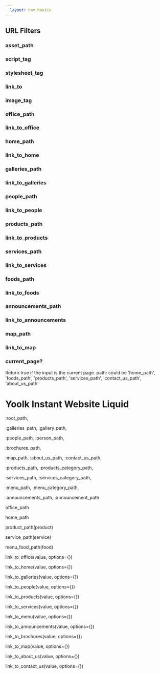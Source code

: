 ```yaml
---
  layout: nav_basics
---
```


## URL Filters

### asset_path

### script_tag

### stylesheet_tag

### link_to

### image_tag

### office_path

### link_to_office

### home_path

### link_to_home

### galleries_path

### link_to_galleries

### people_path

### link_to_people

### products_path

### link_to_products

### services_path

### link_to_services

### foods_path

### link_to_foods

### announcements_path

### link_to_announcements

### map_path

### link_to_map

### current_page?

  Return true if the input is the current page.
  path: could be 'home_path', 'foods_path', 'products_path', 'services_path', 'contact_us_path', 'about_us_path'


# Yoolk Instant Website Liquid

:root_path,

:galleries_path,
:gallery_path,

:people_path,
:person_path,

:brochures_path,

:map_path,
:about_us_path,
:contact_us_path,

:products_path,
:products_category_path,

:services_path,
:services_category_path,

:menu_path,
:menu_category_path,

:announcements_path,
:announcement_path


office_path

home_path

product_path(product)

service_path(service)

menu_food_path(food)

link_to_office(value, options={})

link_to_home(value, options={})

link_to_galleries(value, options={})

link_to_people(value, options={})

link_to_products(value, options={})

link_to_services(value, options={})

link_to_menu(value, options={})

link_to_announcements(value, options={})

link_to_brochures(value, options={})

link_to_map(value, options={})

link_to_about_us(value, options={})

link_to_contact_us(value, options={})